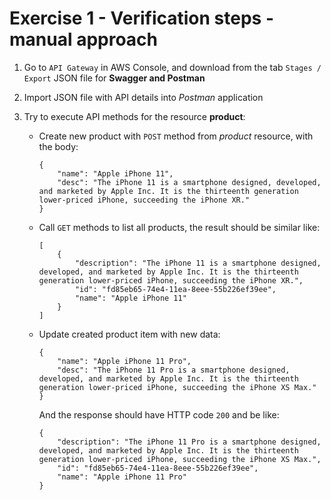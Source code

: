 # Exercise 1 - Verification steps - manual approach

1. Go to `API Gateway` in AWS Console, and download from the tab `Stages / Export` JSON file for **Swagger and Postman**

2. Import JSON file with API details into *Postman* application

3. Try to execute API methods for the resource **product**:

    * Create new product with `POST` method from *product* resource, with the body:

        ```
        {
            "name": "Apple iPhone 11",
            "desc": "The iPhone 11 is a smartphone designed, developed, and marketed by Apple Inc. It is the thirteenth generation lower-priced iPhone, succeeding the iPhone XR."
        }
        ```
    
    * Call `GET` methods to list all products, the result should be similar like: 

        ```
        [
            {
                "description": "The iPhone 11 is a smartphone designed, developed, and marketed by Apple Inc. It is the thirteenth generation lower-priced iPhone, succeeding the iPhone XR.",
                "id": "fd85eb65-74e4-11ea-8eee-55b226ef39ee",
                "name": "Apple iPhone 11"
            }
        ]
        ```

    * Update created product item with new data:

        ```
        {
            "name": "Apple iPhone 11 Pro",
            "desc": "The iPhone 11 Pro is a smartphone designed, developed, and marketed by Apple Inc. It is the thirteenth generation lower-priced iPhone, succeeding the iPhone XS Max."
        }
        ```
        
        And the response should have HTTP code `200` and be like:

        ```
        {
            "description": "The iPhone 11 Pro is a smartphone designed, developed, and marketed by Apple Inc. It is the thirteenth generation lower-priced iPhone, succeeding the iPhone XS Max.",
            "id": "fd85eb65-74e4-11ea-8eee-55b226ef39ee",
            "name": "Apple iPhone 11 Pro"
        }
        ```

    
